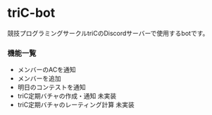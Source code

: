 # triC-bot
競技プログラミングサークルtriCのDiscordサーバーで使用するbotです。

### 機能一覧
- メンバーのACを通知
- メンバーを追加
- 明日のコンテストを通知
- triC定期バチャの作成・通知 未実装
- triC定期バチャのレーティング計算 未実装
